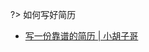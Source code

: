 ?> 如何写好简历

* [写一份靠谱的简历 | 小胡子哥](https://mp.weixin.qq.com/s?__biz=MzAxMjA5ODQwMQ==&mid=2455058790&idx=1&sn=169da18fdb9eaf017400a952d9a0c080&chksm=8c169768bb611e7e5cdb87f08283bd79ac18d810569927ebdf934b1a7aef38678e14ada001de&mpshare=1&scene=23&srcid=03016PlteIDwL2yfkZVUJnjM%23rd)